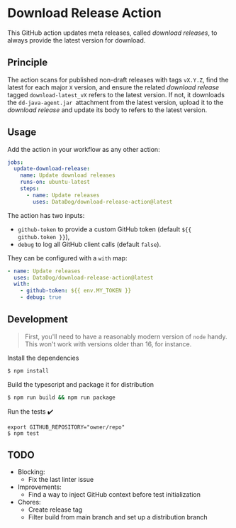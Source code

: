 # Download Release Action

This GitHub action updates meta releases, called _download releases_, to always provide the latest version for download.  

## Principle

The action scans for published non-draft releases with tags `vX.Y.Z`, find the latest for each major `X` version, and ensure the related _download release_ tagged `download-latest_vX` refers to the latest version.
If not, it downloads the `dd-java-agent.jar `attachment from the latest version, upload it to the _download release_ and update its body to refers to the latest version.

## Usage

Add the action in your workflow as any other action: 

```yaml
jobs:
  update-download-release:
    name: Update download releases
    runs-on: ubuntu-latest
    steps:
      - name: Update releases
        uses: DataDog/download-release-action@latest
```

The action has two inputs:
* `github-token` to provide a custom GitHub token (default `${{ github.token }}`),
* `debug` to log all GitHub client calls (default `false`).

They can be configured with a `with` map:
```yaml
- name: Update releases
  uses: DataDog/download-release-action@latest
  with:
    - github-token: ${{ env.MY_TOKEN }}
    - debug: true
```

## Development

> First, you'll need to have a reasonably modern version of `node` handy. This won't work with versions older than 16, for instance.

Install the dependencies  
```bash
$ npm install
```

Build the typescript and package it for distribution
```bash
$ npm run build && npm run package
```

Run the tests :heavy_check_mark:  
```
export GITHUB_REPOSITORY="owner/repo"
$ npm test
```

## TODO

* Blocking:
  * Fix the last linter issue
* Improvements:
  * Find a way to inject GitHub context before test initialization
* Chores:
  * Create release tag 
  * Filter build from main branch and set up a distribution branch

